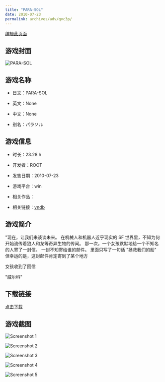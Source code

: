 ```yaml
---
title: "PARA-SOL"
date: 2010-07-23
permalink: archives/adv/qvc3p/
---
```

[编辑此页面](https://github.com/ACG-3/ADV3-source/blob/main/source/_posts/PARA-SOL.md)

## 游戏封面

![PARA-SOL](https://pan.timero.xyz/d/onedrive/img_lib_001/PARA-SOL_cover.avif)


## 游戏名称

- 日文：PARA-SOL
- 英文：None
- 中文：None

- 别名：パラソル


## 游戏信息

- 时长：23.28 h
- 开发者：ROOT
- 发售日期：2010-07-23
- 游戏平台：win
- 相关作品：

- 相关链接：[vndb](https://vndb.org/v3032)


## 游戏简介

"现在，让我们来谈谈未来。
在机械人和机器人近乎现实的 SF 世界里，不知为何开始流传着狼人和龙等奇异生物的传闻。
那一次，一个女孩默默地给一个不知名的人寄了一封信。
一封不知寄给谁的邮件。
里面只写了一句话
"拯救我们的船"
但幸运的是，这封邮件肯定寄到了某个地方


女孩收到了回信

"威尔科"




## 下载链接

[点击下载](https://pan.timero.xyz/onedrive/adv_lib_001/PARA-SOL)


## 游戏截图


![Screenshot 1](https://pan.timero.xyz/d/onedrive/img_lib_001/PARA-SOL_Screenshot_1.avif)

![Screenshot 2](https://pan.timero.xyz/d/onedrive/img_lib_001/PARA-SOL_Screenshot_2.avif)

![Screenshot 3](https://pan.timero.xyz/d/onedrive/img_lib_001/PARA-SOL_Screenshot_3.avif)

![Screenshot 4](https://pan.timero.xyz/d/onedrive/img_lib_001/PARA-SOL_Screenshot_4.avif)

![Screenshot 5](https://pan.timero.xyz/d/onedrive/img_lib_001/PARA-SOL_Screenshot_5.avif)

